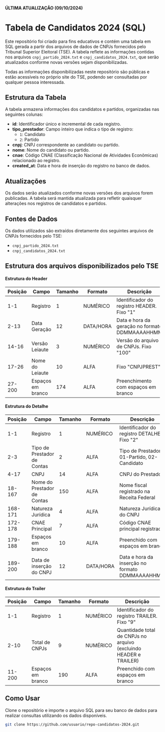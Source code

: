 #### ÚLTIMA ATUALIZAÇÃO (09/10/2024)

# Tabela de Candidatos 2024 (SQL)

Este repositório foi criado para fins educativos e contém uma tabela em SQL gerada a partir dos arquivos de dados de CNPJs fornecidos pelo Tribunal Superior Eleitoral (TSE). A tabela reflete as informações contidas nos arquivos `cnpj_partido_2024.txt` e `cnpj_candidatos_2024.txt`, que serão atualizados conforme novas versões sejam disponibilizadas. 

Todas as informações disponibilizadas neste repositório são públicas e estão acessíveis no próprio site do TSE, podendo ser consultadas por qualquer pessoa interessada.

## Estrutura da Tabela

A tabela armazena informações dos candidatos e partidos, organizadas nas seguintes colunas:

- **id**: Identificador único e incremental de cada registro.
- **tipo_prestador**: Campo inteiro que indica o tipo de registro:
  - `1`: Candidato
  - `2`: Partido
- **cnpj**: CNPJ correspondente ao candidato ou partido.
- **nome**: Nome do candidato ou partido.
- **cnae**: Código CNAE (Classificação Nacional de Atividades Econômicas) relacionado ao registro.
- **created_at**: Data e hora de inserção do registro no banco de dados.

## Atualizações

Os dados serão atualizados conforme novas versões dos arquivos forem publicadas. A tabela será mantida atualizada para refletir quaisquer alterações nos registros de candidatos e partidos.

## Fontes de Dados

Os dados utilizados são extraídos diretamente dos seguintes arquivos de CNPJs fornecidos pelo TSE:
- `cnpj_partido_2024.txt`
- `cnpj_candidatos_2024.txt`

## Estrutura dos arquivos disponibilizados pelo TSE

#### Estrutura do Header
| Posição | Campo            | Tamanho | Formato    | Descrição                                             |
|---------|------------------|---------|------------|-------------------------------------------------------|
| 1-1     | Registro          | 1       | NUMÉRICO   | Identificador do registro HEADER. Fixo "1"            |
| 2-13    | Data Geração      | 12      | DATA/HORA  | Data e hora da geração no formato DDMMAAAAHHMM        |
| 14-16   | Versão Leiaute    | 3       | NUMÉRICO   | Versão do arquivo de CNPJs. Fixo "100"                |
| 17-26   | Nome do Leiaute   | 10      | ALFA       | Fixo "CNPJPREST"                                      |
| 27-200  | Espaços em branco | 174     | ALFA       | Preenchimento com espaços em branco                   |

#### Estrutura do Detalhe
| Posição | Campo                        | Tamanho | Formato    | Descrição                                                    |
|---------|------------------------------|---------|------------|--------------------------------------------------------------|
| 1-1     | Registro                      | 1       | NUMÉRICO   | Identificador do registro DETALHE. Fixo "2"                   |
| 2-3     | Tipo de Prestador de Contas   | 2       | ALFA       | Tipo de Prestador: 01-Partido, 02-Candidato                   |
| 4-17    | CNPJ                          | 14      | ALFA       | CNPJ do Prestador                                             |
| 18-167  | Nome do Prestador de Contas   | 150     | ALFA       | Nome fiscal registrado na Receita Federal                     |
| 168-171 | Natureza Jurídica             | 4       | ALFA       | Natureza Jurídica do CNPJ                                     |
| 172-178 | CNAE Principal                | 7       | ALFA       | Código CNAE principal registrado                              |
| 179-188 | Espaços em branco             | 10      | ALFA       | Preenchido com espaços em branco                              |
| 189-200 | Data de inserção do CNPJ      | 12      | DATA/HORA  | Data e hora da inserção no formato DDMΜΑΑΑΑΗΗΜΜ               |

#### Estrutura do Trailer
| Posição | Campo           | Tamanho | Formato    | Descrição                                                    |
|---------|-----------------|---------|------------|--------------------------------------------------------------|
| 1-1     | Registro        | 1       | NUMÉRICO   | Identificador do registro TRAILER. Fixo "9"                   |
| 2-10    | Total de CNPJs  | 9       | NUMÉRICO   | Quantidade total de CNPJs no arquivo (excluindo HEADER e TRAILER) |
| 11-200  | Espaços em branco | 190     | ALFA       | Preenchido com espaços em branco                              |

## Como Usar

Clone o repositório e importe o arquivo SQL para seu banco de dados para realizar consultas utilizando os dados disponíveis.

```bash
git clone https://github.com/usuario/repo-candidatos-2024.git
